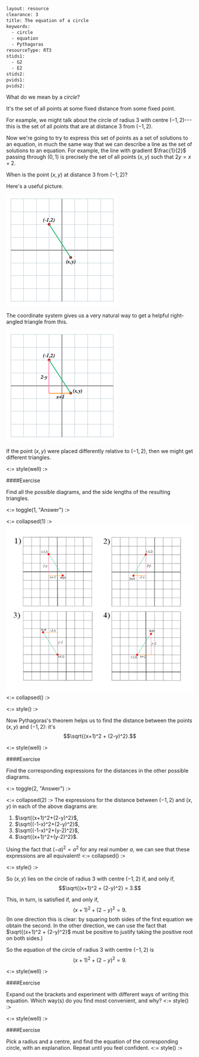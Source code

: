 ````
layout: resource
clearance: 3
title: The equation of a circle
keywords:
  - circle
  - equation
  - Pythagoras
resourceType: RT3
stids1:
  - G2
  - E2
stids2:
pvids1: 
pvids2: 

````

What do we mean by a _circle_?

It's the set of all points at some fixed distance from some fixed point.

For example, we might talk about the circle of radius $3$ with centre $(-1,2)$---this is the set of all points that are at distance $3$ from $(-1,2)$.

Now we're going to try to express this set of points as a set of solutions to an equation, in much the same way that we can describe a line as the set of solutions to an equation.  For example, the line with gradient $\frac{1}{2}$ passing through $(0,1)$ is precisely the set of all points $(x,y)$ such that $2y = x + 2$.

When is the point $(x,y)$ at distance $3$ from $(-1,2)$?

Here's a useful picture.

![When is $(x,y)$ at distance $3$ from $(-1,2)$?](xy12-1.png)

The coordinate system gives us a very natural way to get a helpful right-angled triangle from this.

![When is $(x,y)$ at distance $3$ from $(-1,2)$?](xy12-2.png)

If the point $(x,y)$ were placed differently relative to $(-1,2)$, then we might get different triangles.

<:= style(well) :>

####Exercise

Find all the possible diagrams, and the side lengths of the resulting triangles.

<:= toggle(1, "Answer") :>

<:= collapsed(1) :>
![Picture](diagram.png)
<:= collapsed() :>

<:= style() :>

Now Pythagoras's theorem helps us to find the distance between the points $(x,y)$ and $(-1,2)$: it's $$\sqrt{(x+1)^2 + (2-y)^2}.$$

<:= style(well) :>

####Exercise

Find the corresponding expressions for the distances in the other possible diagrams.

<:= toggle(2, "Answer") :>

<:= collapsed(2) :>
The expressions for the distance between $(-1,2)$ and $(x,y)$ in each of the above diagrams are: 

1) $\sqrt{(x+1)^2+(2-y)^2}$, 
2) $\sqrt{(-1-x)^2+(2-y)^2}$, 
3) $\sqrt{(-1-x)^2+(y-2)^2}$, 
4) $\sqrt{(x+1)^2+(y-2)^2}$. 
  
Using the fact that $(-a)^2=a^2$ for any real number $a$, we can see that these expressions are all equivalent!
<:= collapsed() :>

<:= style() :>

So $(x,y)$ lies on the circle of radius $3$ with centre $(-1,2)$ if, and only if, $$\sqrt{(x+1)^2 + (2-y)^2} = 3.$$

This, in turn, is satisfied if, and only if, $$(x+1)^2 + (2-y)^2 = 9.$$  (In one direction this is clear: by squaring both sides of the first equation we obtain the second.  In the other direction, we can use the fact that $\sqrt{(x+1)^2 + (2-y)^2}$ must be positive to justify taking the positive root on both sides.)

So the equation of the circle of radius $3$ with centre $(-1,2)$ is $$(x+1)^2 + (2-y)^2 = 9.$$

<:= style(well) :>

####Exercise

Expand out the brackets and experiment with different ways of writing this equation.  Which way(s) do you find most convenient, and why?
<:= style() :>

<:= style(well) :>

####Exercise

Pick a radius and a centre, and find the equation of the corresponding circle, with an explanation.  Repeat until you feel confident.
<:= style() :>

